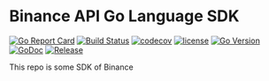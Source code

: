 # Binance API Go Language SDK

[![Go Report Card](https://goreportcard.com/badge/github.com/dirname/Binance)](https://goreportcard.com/report/github.com/dirname/Binance)
[![Build Status](https://travis-ci.org/dirname/Binance.svg?branch=main)](https://travis-ci.org/dirname/Binance)
[![codecov](https://codecov.io/gh/dirname/Binance/branch/main/graph/badge.svg?token=A6U52MYCXN)](https://codecov.io/gh/dirname/Binance)
[![license](https://img.shields.io/github/license/dirname/Binance)](LICENSE)
[![Go Version](https://img.shields.io/github/go-mod/go-version/dirname/Binance)](https://golang.org)
[![GoDoc](https://pkg.go.dev/badge/github.com/dirname/Binance?status.svg)](https://pkg.go.dev/github.com/dirname/Binance)
[![Release](https://img.shields.io/github/release/dirname/Binance.svg)](https://github.com/dirname/Binance/releases)

This repo is some SDK of Binance
